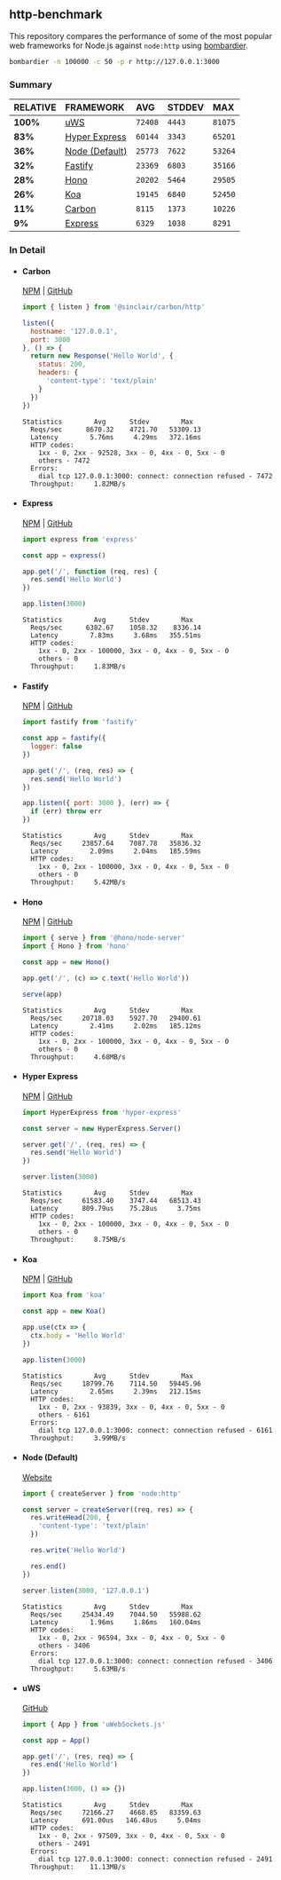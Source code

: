 ## http-benchmark

This repository compares the performance of some of the most popular web frameworks for Node.js against `node:http` using [bombardier](https://github.com/codesenberg/bombardier).

```bash
bombardier -n 100000 -c 50 -p r http://127.0.0.1:3000
```

### Summary

| RELATIVE | FRAMEWORK | AVG | STDDEV | MAX |
| :--- | :--- | :--- | :--- | :--- |
| **100%** | [uWS](#uws) | `72408` | `4443` | `81075` |
| **83%** | [Hyper Express](#hyper-express) | `60144` | `3343` | `65201` |
| **36%** | [Node (Default)](#node-default) | `25773` | `7622` | `53264` |
| **32%** | [Fastify](#fastify) | `23369` | `6803` | `35166` |
| **28%** | [Hono](#hono) | `20202` | `5464` | `29505` |
| **26%** | [Koa](#koa) | `19145` | `6840` | `52450` |
| **11%** | [Carbon](#carbon) | `8115` | `1373` | `10226` |
| **9%** | [Express](#express) | `6329` | `1038` | `8291` |


### In Detail

- #### Carbon
  [NPM](https://npmjs.com/@sinclair/carbon) | [GitHub](https://github.com/sinclairzx81/carbon)
  ```js
  import { listen } from '@sinclair/carbon/http'

  listen({
    hostname: '127.0.0.1',
    port: 3000
  }, () => {
    return new Response('Hello World', {
      status: 200,
      headers: {
        'content-type': 'text/plain'
      }
    })
  })
  ```

  ```
  Statistics        Avg      Stdev        Max
    Reqs/sec      8670.32    4721.70   53309.13
    Latency        5.76ms     4.29ms   372.16ms
    HTTP codes:
      1xx - 0, 2xx - 92528, 3xx - 0, 4xx - 0, 5xx - 0
      others - 7472
    Errors:
      dial tcp 127.0.0.1:3000: connect: connection refused - 7472
    Throughput:     1.82MB/s
  ```

- #### Express
  [NPM](https://npmjs.com/express) | [GitHub](https://github.com/expressjs/express)
  ```js
  import express from 'express'

  const app = express()

  app.get('/', function (req, res) {
    res.send('Hello World')
  })

  app.listen(3000)
  ```

  ```
  Statistics        Avg      Stdev        Max
    Reqs/sec      6382.67    1058.32    8336.14
    Latency        7.83ms     3.68ms   355.51ms
    HTTP codes:
      1xx - 0, 2xx - 100000, 3xx - 0, 4xx - 0, 5xx - 0
      others - 0
    Throughput:     1.83MB/s
  ```

- #### Fastify
  [NPM](https://npmjs.com/fastify) | [GitHub](https://github.com/fastify/fastify)
  ```js
  import fastify from 'fastify'

  const app = fastify({
    logger: false
  })

  app.get('/', (req, res) => {
    res.send('Hello World')
  })

  app.listen({ port: 3000 }, (err) => {
    if (err) throw err
  })
  ```

  ```
  Statistics        Avg      Stdev        Max
    Reqs/sec     23857.64    7087.78   35836.32
    Latency        2.09ms     2.04ms   185.59ms
    HTTP codes:
      1xx - 0, 2xx - 100000, 3xx - 0, 4xx - 0, 5xx - 0
      others - 0
    Throughput:     5.42MB/s
  ```

- #### Hono
  [NPM](https://npmjs.com/hono) | [GitHub](https://github.com/honojs/hono)
  ```js
  import { serve } from '@hono/node-server'
  import { Hono } from 'hono'

  const app = new Hono()

  app.get('/', (c) => c.text('Hello World'))

  serve(app)
  ```

  ```
  Statistics        Avg      Stdev        Max
    Reqs/sec     20718.03    5927.70   29400.61
    Latency        2.41ms     2.02ms   185.12ms
    HTTP codes:
      1xx - 0, 2xx - 100000, 3xx - 0, 4xx - 0, 5xx - 0
      others - 0
    Throughput:     4.68MB/s
  ```

- #### Hyper Express
  [NPM](https://npmjs.com/hyper-express) | [GitHub](https://github.com/kartikk221/hyper-express)
  ```js
  import HyperExpress from 'hyper-express'

  const server = new HyperExpress.Server()

  server.get('/', (req, res) => {
    res.send('Hello World')
  })

  server.listen(3000)
  ```

  ```
  Statistics        Avg      Stdev        Max
    Reqs/sec     61583.40    3747.44   68513.43
    Latency      809.79us    75.28us     3.75ms
    HTTP codes:
      1xx - 0, 2xx - 100000, 3xx - 0, 4xx - 0, 5xx - 0
      others - 0
    Throughput:     8.75MB/s
  ```

- #### Koa
  [NPM](https://npmjs.com/koa) | [GitHub](https://github.com/koajs/koa)
  ```js
  import Koa from 'koa'

  const app = new Koa()

  app.use(ctx => {
    ctx.body = 'Hello World'
  })

  app.listen(3000)
  ```

  ```
  Statistics        Avg      Stdev        Max
    Reqs/sec     18799.76    7114.50   59445.96
    Latency        2.65ms     2.39ms   212.15ms
    HTTP codes:
      1xx - 0, 2xx - 93839, 3xx - 0, 4xx - 0, 5xx - 0
      others - 6161
    Errors:
      dial tcp 127.0.0.1:3000: connect: connection refused - 6161
    Throughput:     3.99MB/s
  ```

- #### Node (Default)
  [Website](https://nodejs.org/api/http.html)
  ```js
  import { createServer } from 'node:http'

  const server = createServer((req, res) => {
    res.writeHead(200, {
      'content-type': 'text/plain'
    })

    res.write('Hello World')

    res.end()
  })

  server.listen(3000, '127.0.0.1')
  ```

  ```
  Statistics        Avg      Stdev        Max
    Reqs/sec     25434.49    7044.50   55988.62
    Latency        1.96ms     1.86ms   160.04ms
    HTTP codes:
      1xx - 0, 2xx - 96594, 3xx - 0, 4xx - 0, 5xx - 0
      others - 3406
    Errors:
      dial tcp 127.0.0.1:3000: connect: connection refused - 3406
    Throughput:     5.63MB/s
  ```

- #### uWS
  [GitHub](https://github.com/uNetworking/uWebSockets.js)
  ```js
  import { App } from 'uWebSockets.js'

  const app = App()

  app.get('/', (res, req) => {
    res.end('Hello World')
  })

  app.listen(3000, () => {})
  ```

  ```
  Statistics        Avg      Stdev        Max
    Reqs/sec     72166.27    4668.85   83359.63
    Latency      691.00us   146.48us     5.04ms
    HTTP codes:
      1xx - 0, 2xx - 97509, 3xx - 0, 4xx - 0, 5xx - 0
      others - 2491
    Errors:
      dial tcp 127.0.0.1:3000: connect: connection refused - 2491
    Throughput:    11.13MB/s
  ```


